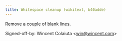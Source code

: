 ```yaml
---
title: Whitespace cleanup (wikitext, b40adde)
---
```


Remove a couple of blank lines.

Signed-off-by: Wincent Colaiuta &lt;win@wincent.com&gt;
